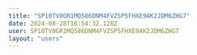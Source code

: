 ```yaml
---
title: "SP10TV0GR1MQ586DNM4FVZSP5FHXE9AK2JDM6ZHG7"
date: 2024-08-28T16:54:32.128Z
user: SP10TV0GR1MQ586DNM4FVZSP5FHXE9AK2JDM6ZHG7
layout: "users"
---
```

    